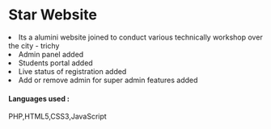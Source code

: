 # Star Website
<li> Its a alumini website joined to conduct various technically workshop over the city - trichy
<li> Admin panel added 
<li> Students portal added 
<li> Live status of registration added 
<li> Add or remove admin for super admin features added
<h4>Languages used : </h4>
PHP,HTML5,CSS3,JavaScript

